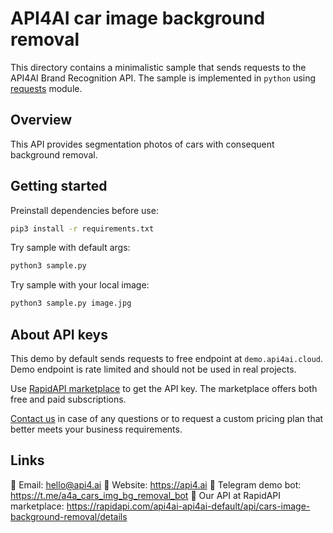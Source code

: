# API4AI car image background removal

This directory contains a minimalistic sample that sends requests to the API4AI Brand Recognition API.
The sample is implemented in `python` using [requests](https://pypi.org/project/requests/) module.


## Overview

This API provides segmentation photos of cars with consequent background removal.


## Getting started

Preinstall dependencies before use:

```bash
pip3 install -r requirements.txt
```

Try sample with default args:

```bash
python3 sample.py
```

Try sample with your local image:

```bash
python3 sample.py image.jpg
```


## About API keys

This demo by default sends requests to free endpoint at `demo.api4ai.cloud`.
Demo endpoint is rate limited and should not be used in real projects.

Use [RapidAPI marketplace](https://rapidapi.com/api4ai-api4ai-default/api/cars-image-background-removal/details) to get the API key. The marketplace offers both
free and paid subscriptions.

[Contact us](https://api4.ai/contacts) in case of any questions or to request a custom pricing plan
that better meets your business requirements.


## Links

📩 Email: hello@api4.ai
🔗 Website: https://api4.ai
🤖 Telegram demo bot: https://t.me/a4a_cars_img_bg_removal_bot
🔵 Our API at RapidAPI marketplace: https://rapidapi.com/api4ai-api4ai-default/api/cars-image-background-removal/details
